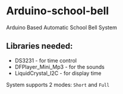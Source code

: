 # Arduino-school-bell
Arduino Based Automatic School Bell System

Libraries needed: 
  -
  - DS3231 - for time control
  - DFPlayer_Mini_Mp3 - for the sounds
  - LiquidCrystal_I2C - for display time

  System supports 2 modes: ``Short`` and ``Full``